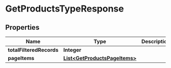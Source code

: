
# GetProductsTypeResponse

## Properties
Name | Type | Description | Notes
------------ | ------------- | ------------- | -------------
**totalFilteredRecords** | **Integer** |  |  [optional]
**pageItems** | [**List&lt;GetProductsPageItems&gt;**](GetProductsPageItems.md) |  |  [optional]



